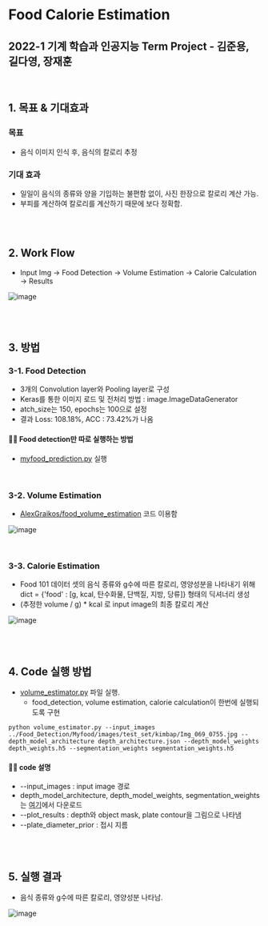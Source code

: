 # Food Calorie Estimation
## 2022-1 기계 학습과 인공지능 Term Project - 김준용, 길다영, 장재훈

<br>

## 1. 목표 & 기대효과
### 목표
- 음식 이미지 인식 후, 음식의 칼로리 추정 


### 기대 효과
- 일일이 음식의 종류와 양을 기입하는 불편함 없이, 사진 한장으로 칼로리 계산 가능.
-  부피를 계산하여 칼로리를 계산하기 때문에 보다 정확함.

<br><br>

## 2. Work Flow
- Input Img → Food Detection → Volume Estimation → Calorie Calculation → Results

![image](https://user-images.githubusercontent.com/53934639/173486316-41400309-4041-429d-b04d-02154abc8a7b.png)

<br><br>

## 3. 방법
### 3-1. Food Detection
- 3개의 Convolution layer와 Pooling layer로 구성
- Keras를 통한 이미지 로드 및 전처리 방법 : image.ImageDataGenerator
- atch_size는 150, epochs는 100으로 설정
- 결과 Loss: 108.18%, ACC : 73.42%가 나옴

#### 👩‍💻 Food detection만 따로 실행하는 방법
- [myfood_prediction.py](https://github.com/arittung/Food_Calorie_Estimation/blob/main/Food_Detection/myfood_prediction.py) 실행

<br>

### 3-2. Volume Estimation
- [AlexGraikos/food_volume_estimation](https://github.com/AlexGraikos/food_volume_estimation) 코드 이용함

![image](https://user-images.githubusercontent.com/53934639/173487815-de4c02df-a99b-4056-9dd7-5269058b4178.png)

<br>


### 3-3. Calorie Estimation
- Food 101 데이터 셋의 음식 종류와 g수에 따른 칼로리, 영양성분을 나타내기 위해 dict = {'food' : [g, kcal, 탄수화물, 단백질, 지방, 당류]} 형태의 딕셔너리 생성
- (추정한 volume / g) * kcal 로 input image의 최종 칼로리 계산

![image](https://user-images.githubusercontent.com/53934639/173488131-00b159fb-d0f5-49e6-8468-f822d9020bb7.png)



<br><br>

## 4. Code 실행 방법
- [volume_estimator.py](https://github.com/arittung/Food_Calorie_Estimation/blob/main/Food_volume_estimation/volume_estimator.py) 파일 실행. 
  - food_detection, volume estimation, calorie calculation이 한번에 실행되도록 구현

```
python volume_estimator.py --input_images ../Food_Detection/Myfood/images/test_set/kimbap/Img_069_0755.jpg --depth_model_architecture depth_architecture.json --depth_model_weights depth_weights.h5 --segmentation_weights segmentation_weights.h5
```

#### 👩‍💻 code 설명
- --input_images : input image 경로
- depth_model_architecture, depth_model_weights, segmentation_weights는 [여기](https://github.com/AlexGraikos/food_volume_estimation#models)에서 다운로드
- --plot_results : depth와 object mask, plate contour을 그림으로 나타냄
- --plate_diameter_prior : 접시 지름

<br><br>

## 5. 실행 결과
- 음식 종류와 g수에 따른 칼로리, 영양성분 나타남.

![image](https://user-images.githubusercontent.com/53934639/173487955-0bf8e1a4-d5cc-4032-aeb8-fe60ecab5dfc.png)


